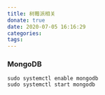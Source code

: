 ```yaml
---
title: 树莓派相关
donate: true
date: 2020-07-05 16:16:29
categories:
tags:
---
```



### MongoDB
```
sudo systemctl enable mongodb
sudo systemctl start mongodb
```
